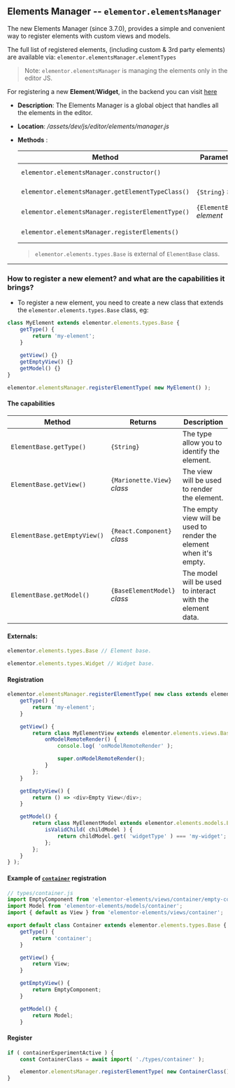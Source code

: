 ## Elements Manager --  `elementor.elementsManager`
The new Elements Manager (since 3.7.0), provides a simple and convenient way to register elements with custom views and models.

The full list of registered elements, (including custom & 3rd party elements) are available via: `elementor.elementsManager.elementTypes`
> Note: `elementor.elementsManager` is managing the elements only in the editor JS.

For registering a new __Element__/__Widget__, in the backend you can visit [here](https://developers.elementor.com/docs/widgets/)
* **Description**: The Elements Manager is a global object that handles all the elements in the editor.
* **Location**: */assets/dev/js/editor/elements/manager.js*
* **Methods** : 

   | Method                                            | Parameters                                                          | Returns                            | Description                                                                         |
   |---------------------------------------------------|-----------------------------------------------------------------|------------------------------------|-------------------------------------------------------------------------------------|
   | `elementor.elementsManager.constructor()`         |                                                                 |                                    | Run `registerElements()`
   | `elementor.elementsManager.getElementTypeClass()` | `{String}` *type*                                               | `{ElementBase}` or `undefined`     | Return instance of element type.
   | `elementor.elementsManager.registerElementType()` | `{ElementBase}` *element*                                       |                                    | Register instance of element type.
   | `elementor.elementsManager.registerElements()`    |                                                                 |                                    | Register core elements.
  > `elementor.elements.types.Base` is external of `ElementBase` class.

---

### How to register a new element? and what are the capabilities it brings?
* To register a new element, you need to create a new class that extends the `elementor.elements.types.Base` class, eg:
```javascript
class MyElement extends elementor.elements.types.Base {
	getType() {
		return 'my-element';
	}
	
	getView() {}
	getEmptyView() {}
	getModel() {}
}
```
```javascript
elementor.elementsManager.registerElementType( new MyElement() );
```
#### The capabilities

| Method                           | Returns                              | Description                   
|----------------------------------|--------------------------------------|-------------------------------------|
| `ElementBase.getType()`          | `{String}`                           | The type allow you to identify the element.                                      
| `ElementBase.getView()`          | `{Marionette.View}` *class*          | The view will be used to render the element.
| `ElementBase.getEmptyView()`     | `{React.Component}` *class*          | The empty view will be used to render the element when it's empty.
| `ElementBase.getModel()`         | `{BaseElementModel}` *class*         | The model will be used to interact with the element data.

#### Externals:
```javascript
elementor.elements.types.Base // Element base.
```
```javascript
elementor.elements.types.Widget // Widget base.
```

#### Registration
```javascript
elementor.elementsManager.registerElementType( new class extends elementor.elements.types.Widget {
	getType() {
		return 'my-element';
	}

	getView() {
		return class MyElementView extends elementor.elements.views.BaseWidget {
			onModelRemoteRender() {
				console.log( 'onModelRemoteRender' );

				super.onModelRemoteRender();
			}
		};
	}

	getEmptyView() {
		return () => <div>Empty View</div>;
	}

	getModel() {
		return class MyElementModel extends elementor.elements.models.Element {
			isValidChild( childModel ) {
				return childModel.get( 'widgetType' ) === 'my-widget'; // Allow only widget of type 'my-widget' to be added to this element.
			};
		};
	}
} );
```
#### Example of [`container`](../../../../../includes/elements/container.md) registration
```javascript
// types/container.js
import EmptyComponent from 'elementor-elements/views/container/empty-component';
import Model from 'elementor-elements/models/container';
import { default as View } from 'elementor-elements/views/container';

export default class Container extends elementor.elements.types.Base {
	getType() {
		return 'container';
	}

	getView() {
		return View;
	}

	getEmptyView() {
		return EmptyComponent;
	}

	getModel() {
		return Model;
	}
```
#### Register
```javascript
if ( containerExperimentActive ) {
	const ContainerClass = await import( './types/container' );

	elementor.elementsManager.registerElementType( new ContainerClass() );
}
```
